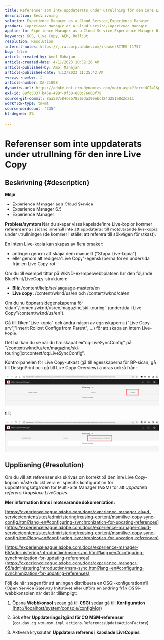 ```yaml
---
title: Referenser som inte uppdaterats under utrullning för den inre Live Copy
description: Beskrivning
solution: Experience Manager as a Cloud Service,Experience Manager
product: Experience Manager as a Cloud Service,Experience Manager
applies-to: Experience Manager as a Cloud Service,Experience Manager 6.5,Experience Manager
keywords: KCS, Live Copy, AEM, Rollout
resolution: Resolution
internal-notes: https://jira.corp.adobe.com/browse/SITES-11757
bug: false
article-created-by: Amol Mahajan
article-created-date: 4/12/2023 10:52:26 AM
article-published-by: Amol Mahajan
article-published-date: 4/12/2023 11:25:42 AM
version-number: 2
article-number: KA-21808
dynamics-url: https://adobe-ent.crm.dynamics.com/main.aspx?forceUCI=1&pagetype=entityrecord&etn=knowledgearticle&id=fd589a19-20d9-ed11-a7c7-6045bd006149
exl-id: 89fc5037-b45e-498f-9f30-803c76668f79
source-git-commit: 8aa507a84ceb78563da390ebc424d251e0d2c211
workflow-type: tm+mt
source-wordcount: '335'
ht-degree: 2%

---
```


# Referenser som inte uppdaterats under utrullning för den inre Live Copy

## Beskrivning {#description}

<b>Miljö</b>
- Experience Manager as a Cloud Service
- Experience Manager 6.5
- Experience Manager

<b>Problem/symtom</b>
När du skapar vissa kapslade/inre Live-kopior kommer referenserna i sidans innehåll inte att uppdateras till motsvarande live-kopia under utrullningen (de kommer i stället att referera till sökvägen för utkast).

En intern Live-kopia kan skapas av flera orsaker:

- antingen genom att skapa dem manuellt (&quot;Skapa Live-kopia&quot;)
- eller genom att redigera&quot;Live Copy&quot;-egenskaperna för en undersida från en Live Copy-rot




Om du till exempel tittar på WKND-exempelwebbplatsen har den följande BluePrint/LiveCopy-strukturen:

- <b>Blå:</b> /content/help/se/language-masters/en
- <b>Live copy:</b> /content/wknd/us/en och /content/wknd/ca/en


Om du nu öppnar sidegenskaperna för sidan&quot;/content/wknd/us/en/magazine/ski-touring&quot; (undersida i Live Copy&quot;/content/wknd/us/en&quot;).

Gå till fliken&quot;Live-kopia&quot; och ändra någon av egenskaperna (&quot;Live Copy-arv&quot;,&quot;Inherit Rollout Configs from Parent&quot;, ...) för att skapa en intern Live-kopia.

Det här kan du se när du har skapat en&quot;cq:LiveSyncConfig&quot; på &quot;/content/wknd/us/en/magazine/ski-touring/jcr:content/cq:LiveSyncConfig&quot;.

Kontrollpanelen för Live Copy-utkast (gå till egenskaperna för BP-sidan, gå till DesignPrint och gå till Live Copy Overview) ändras också från:

![](assets/___fe589a19-20d9-ed11-a7c7-6045bd006149___.png)

till:

![](assets/___00599a19-20d9-ed11-a7c7-6045bd006149___.png)




## Upplösning {#resolution}


Om du vill att referenser ska skrivas om korrekt på den inre Live Copy-kopian måste du aktivera en specifik konfiguration för uppdateringsåtgärden för Multi-Site Manager (MSM) för att *Uppdatera referens i kapslade LiveCopies*.

<b>Mer information finns i motsvarande dokumentation:</b>

[https://experienceleague.adobe.com/docs/experience-manager-cloud-service/content/sites/administering/reusing-content/msm/live-copy-sync-config.html?lang=en#configuring-synchronization-for-updating-references](https://experienceleague.adobe.com/docs/experience-manager-cloud-service/content/sites/administering/reusing-content/msm/live-copy-sync-config.html?lang=en#configuring-synchronization-for-updating-references)

[https://experienceleague.adobe.com/docs/experience-manager-65/administering/introduction/msm-sync.html?lang=en#configuring-synchronization-for-updating-references](https://experienceleague.adobe.com/docs/experience-manager-65/administering/introduction/msm-sync.html?lang=en#configuring-synchronization-for-updating-references)



Följ de här stegen för att antingen distribuera en OSGi-konfigurationsfil (Open Service Gateway Initiative) eller utföra en ändring från OSGi-webbkonsolen när det är tillämpligt:

1. Öppna <b>Webbkonsol</b> sedan gå till <b>OSGi</b> sedan gå till <b>Konfiguration</b> [(http://localhost/system/console/configMgr)](http://localhost/system/console/configMgr)


2. Sök efter <b>Uppdateringsåtgärd för CQ MSM-referenser</b> (`com.day.cq.wcm.msm.impl.actions.ReferencesUpdateActionFactory`)


3. Aktivera kryssrutan <b>Uppdatera referens i kapslade LiveCopies</b>
